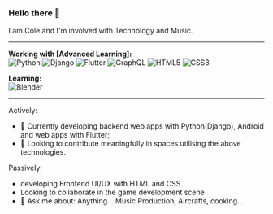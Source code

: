 ### Hello there 👋


I am Cole and I'm involved with Technology and Music.


---
**Working with [Advanced Learning]:**
<br>
![Python](https://img.shields.io/badge/python-3670A0?style=for-the-badge&logo=python&logoColor=ffdd54)
![Django](https://img.shields.io/badge/django-%23092E20.svg?style=for-the-badge&logo=django&logoColor=white)
![Flutter](https://img.shields.io/badge/Flutter-%2302569B.svg?style=for-the-badge&logo=Flutter&logoColor=white)
![GraphQL](https://img.shields.io/badge/-GraphQL-E10098?style=for-the-badge&logo=graphql&logoColor=white)
![HTML5](https://img.shields.io/badge/html5-%23E34F26.svg?style=for-the-badge&logo=html5&logoColor=white)
![CSS3](https://img.shields.io/badge/css3-%231572B6.svg?style=for-the-badge&logo=css3&logoColor=white)

**Learning:**
<br>
![Blender](https://img.shields.io/badge/blender-%23F5792A.svg?style=for-the-badge&logo=blender&logoColor=white)


---
Actively:
- 🔭 Currently developing backend web apps with Python(Django), Android and web apps with Flutter;
- 👀 Looking to contribute meaningfully in spaces utilising the above technologies.

Passively:
- developing Frontend UI/UX with HTML and CSS
- Looking to collaborate in the game development scene
- 💬 Ask me about: Anything... Music Production, Aircrafts, cooking...
